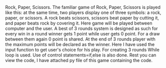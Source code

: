 Rock, Paper, Scissors. The familiar game of Rock, Paper, Scissors is played like this: at the same time, two players display one of three symbols: a rock, paper, or scissors. A rock beats scissors, scissors beat paper by cutting it, and paper beats rock by covering it. 
Here game will be played between computer and the user. A best of 3 rounds system is designed as such for every win in a round winner gets 1 point while user gets 0 point. For a draw between them again 0 point is shared. At the end of 3 rounds player with the maximum points will be declared as the winner.
Here I have used the input function to get user's choice for his play.
For creating 3 rounds While loop is used.
Use of control statements=if,else is also done.
Rest you can view the code, I have attached py file of this game containing the code.

